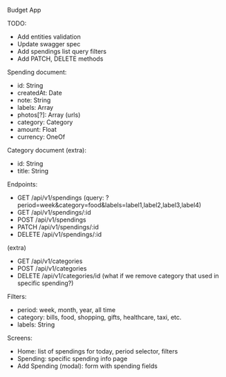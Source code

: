Budget App

TODO:
- Add entities validation
- Update swagger spec
- Add spendings list query filters
- Add PATCH, DELETE methods

Spending document:
- id: String
- createdAt: Date
- note: String
- labels: Array<String>
- photos[?]: Array<String> (urls)
- category: Category
- amount: Float
- currency: OneOf<String>

Category document (extra):
- id: String
- title: String

Endpoints:
- GET /api/v1/spendings (query: ?period=week&category=food&labels=label1,label2,label3,label4)
- GET /api/v1/spendings/:id
- POST /api/v1/spendings
- PATCH /api/v1/spendings/:id
- DELETE /api/v1/spendings/:id

(extra)
- GET /api/v1/categories
- POST /api/v1/categories
- DELETE /api/v1/categories/id (what if we remove category that used in specific spending?)

Filters:
- period: week, month, year, all time
- category: bills, food, shopping, gifts, healthcare, taxi, etc.
- labels: String

Screens:
- Home: list of spendings for today, period selector, filters
- Spending: specific spending info page
- Add Spending (modal): form with spending fields
